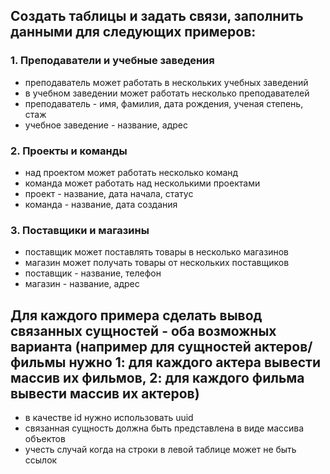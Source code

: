 ## Создать таблицы и задать связи, заполнить данными для следующих примеров:

### 1. Преподаватели и учебные заведения
- преподаватель может работать в нескольких учебных заведений
- в учебном заведении может работать несколько преподавателей
- преподаватель - имя, фамилия, дата рождения, ученая степень, стаж
- учебное заведение - название, адрес

### 2. Проекты и команды
- над проектом может работать несколько команд
- команда может работать над несколькими проектами
- проект - название, дата начала, статус
- команда - название, дата создания

### 3. Поставщики и магазины
- поставщик может поставлять товары в несколько магазинов
- магазин может получать товары от нескольких поставщиков
- поставщик - название, телефон
- магазин - название, адрес

## Для каждого примера сделать вывод связанных сущностей - оба возможных варианта (например для сущностей актеров/фильмы нужно 1: для каждого актера вывести массив их фильмов, 2: для каждого фильма вывести массив их актеров)
- в качестве id нужно использовать uuid
- связанная сущность должна быть представлена в виде массива объектов
- учесть случай когда на строки в левой таблице может не быть ссылок
